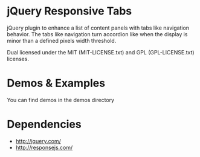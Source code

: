 jQuery Responsive Tabs 
==
jQuery plugin to enhance a list of content panels with tabs like navigation behavior. 
The tabs like navigation turn accordion like when the display is minor than a defined pixels width threshold.

Dual licensed under the MIT (MIT-LICENSE.txt) and GPL (GPL-LICENSE.txt) licenses.

Demos & Examples
==
You can find demos in the demos directory

Dependencies
==
- http://jquery.com/
- http://responsejs.com/
